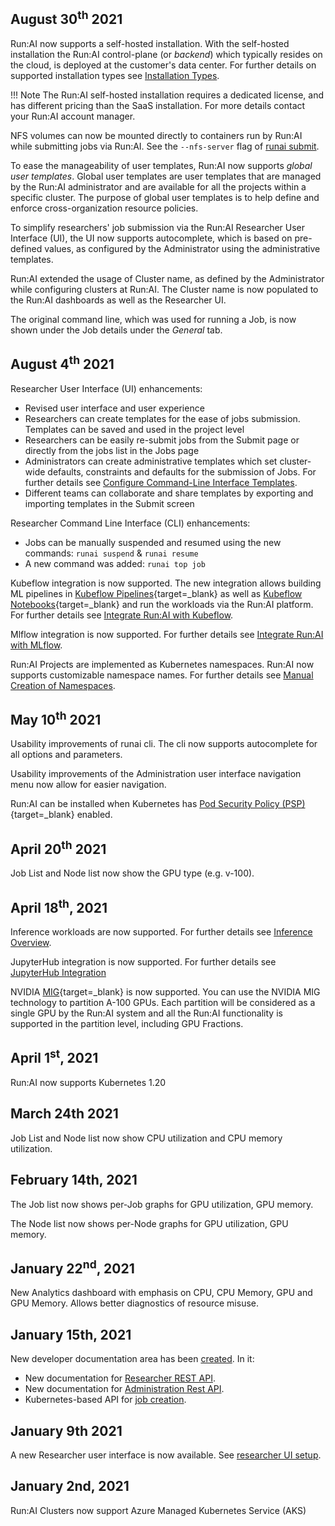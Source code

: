 


## August 30<sup>th</sup> 2021

Run:AI now supports a self-hosted installation. With the self-hosted installation the Run:AI control-plane (or _backend_) which typically resides on the cloud, is deployed at the customer's data center. For further details on  supported installation types see [Installation Types](../admin/runai-setup/installation-types.md).

!!! Note
    The Run:AI self-hosted installation requires a dedicated license, and has different pricing than the SaaS installation. For more details contact your Run:AI account manager.

NFS volumes can now be mounted directly to containers run by Run:AI while submitting jobs via Run:AI. See the `--nfs-server` flag of [runai submit](../Researcher/cli-reference/runai-submit.md).

To ease the manageability of user templates, Run:AI now supports _global user templates_. Global user templates are user templates that are managed by the Run:AI administrator and are available for all the projects within a specific cluster. The purpose of global user templates is to help define and enforce cross-organization resource policies.

To simplify researchers' job submission via the Run:AI Researcher User Interface (UI), the UI now supports autocomplete, which is based on pre-defined values, as configured by the Administrator using the administrative templates.

Run:AI extended the usage of Cluster name, as defined by the Administrator while configuring clusters at Run:AI. The Cluster name is now populated to the Run:AI dashboards as well as the Researcher UI.

The original command line, which was used for running a Job, is now shown under the Job details under the _General_ tab.
## August 4<sup>th</sup> 2021

Researcher User Interface (UI) enhancements:

* Revised user interface and user experience
* Researchers can create templates for the ease of jobs submission. Templates can be saved and used in the project level
* Researchers can be easily re-submit jobs from the Submit page or directly from the jobs list in the Jobs page
* Administrators can create administrative templates which set cluster-wide defaults, constraints and defaults for the submission of Jobs. For further details see [Configure Command-Line Interface Templates](../admin/researcher-setup/templates.md).
* Different teams can collaborate and share templates by exporting and importing templates in the Submit screen

Researcher Command Line Interface (CLI) enhancements:

* Jobs can be manually suspended and resumed using the new commands: `runai suspend` & `runai resume`
* A new command was added: `runai top job`

Kubeflow integration is now supported. The new integration allows building ML pipelines in [Kubeflow Pipelines](https://www.kubeflow.org/docs/components/pipelines/){target=_blank} as well as [Kubeflow Notebooks](https://www.kubeflow.org/docs/components/notebooks/){target=_blank} and run the workloads via the Run:AI platform. For further details see [Integrate Run:AI with Kubeflow](../admin/integration/kubeflow.md).

Mlflow integration is now supported. For further details see [Integrate Run:AI with MLflow](../admin/integration/mlflow.md).

Run:AI Projects are implemented as Kubernetes namespaces. Run:AI now supports customizable namespace names. For further details see [Manual Creation of Namespaces](../admin/runai-setup/cluster-setup/customize-cluster-install.md).


## May 10<sup>th</sup> 2021
 
Usability improvements of runai cli. The cli now supports autocomplete for all options and parameters.
 
Usability improvements of the Administration user interface navigation menu now allow for easier navigation.
 
Run:AI can be installed  when Kubernetes has [Pod Security Policy (PSP)](https://kubernetes.io/docs/concepts/policy/pod-security-policy/){target=_blank} enabled.


## April 20<sup>th</sup> 2021

Job List and Node list now show the GPU type (e.g. v-100).


## April 18<sup>th</sup>, 2021

Inference workloads are now supported. For further details see [Inference Overview](../developer/inference/overview.md).

JupyterHub integration is now supported. For further details see [JupyterHub Integration](../admin/integration/jupyterhub.md)


NVIDIA [MIG](https://www.nvidia.com/en-us/technologies/multi-instance-gpu/){target=_blank} is now supported. You can use the NVIDIA MIG technology to partition A-100 GPUs. Each partition will be considered as a single GPU by the Run:AI system and all the Run:AI functionality is supported in the partition level, including GPU Fractions.



## April 1<sup>st</sup>, 2021

Run:AI now supports Kubernetes 1.20

## March 24th 2021

Job List and Node list now show CPU utilization and CPU memory utilization.

## February 14th, 2021

The Job list now shows per-Job graphs for GPU utilization, GPU memory. 

The Node list now shows per-Node graphs for GPU utilization, GPU memory. 


## January 22<sup>nd</sup>, 2021

New Analytics dashboard with emphasis on CPU, CPU Memory, GPU and GPU Memory. Allows better diagnostics of resource misuse. 

## January 15th, 2021

New developer documentation area has been [created](../developer/overview-developer.md). In it:

* New documentation for [Researcher REST API](../developer/researcher-rest-api/overview.md).
* New documentation for [Administration Rest API](../developer/admin-rest-api/overview.md).
* Kubernetes-based API for [job creation](../developer/k8s-api/launch-job-via-kubernetes-api.md).

## January 9th 2021

A new Researcher user interface is now available. See [researcher UI setup](../admin/researcher-setup/researcher-ui-setup.md).

## January 2nd, 2021

Run:AI Clusters now support Azure Managed Kubernetes Service (AKS)

